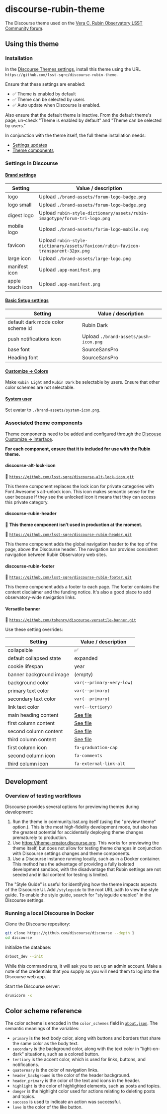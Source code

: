 # discourse-rubin-theme

The Discourse theme used on the [Vera C. Rubin Observatory LSST Community forum](https://community.lsst.org).

## Using this theme

### Installation

In the [Discourse Themes settings](https://community.lsst.org/admin/customize/themes), install this theme using the URL `https://github.com/lsst-sqre/discourse-rubin-theme`.

Ensure that these settings are enabled:

- :white_check_mark: Theme is enabled by default
- :white_check_mark: Theme can be selected by users
- :white_check_mark: Auto update when Discourse is enabled.

Also ensure that the default theme is inactive. From the default theme's page, un-check "Theme is enabled by default" and "Theme can be selected by users."

In conjunction with the theme itself, the full theme installation needs:

- [Settings updates](#settings-in-discourse)
- [Theme components](#associated-theme-components)

### Settings in Discourse

#### [Brand settings](https://community.lsst.org/admin/site_settings/category/branding)

| Setting | Value / description |
| --- | --- |
| logo | Upload `./brand-assets/forum-logo-badge.png` |
| logo small | Upload `./brand-assets/forum-logo-badge.png` |
| digest logo | Upload `rubin-style-dictionary/assets/rubin-imagotype/forum-tri-logo.png` |
| mobile logo | Upload `./brand-assets/forim-logo-mobile.svg` |
| favicon | Upload `rubin-style-dictionary/assets/favicon/rubin-favicon-transparent-32px.png` |
| large icon | Upload `./brand-assets/large-logo.png` |
| manifest icon | Upload `.app-manifest.png` |
| apple touch icon | Upload `.app-manifest.png` |

#### [Basic Setup settings](https://community.lsst.org/admin/site_settings/category/basic)

| Setting                           | Value / description                   |
| --------------------------------- | ------------------------------------- |
| default dark mode color scheme id | Rubin Dark                            |
| push notifications icon           | Upload `./brand-assets/push-icon.png` |
| base font                         | SourceSansPro                         |
| Heading font                      | SourceSansPro                         |

#### [Customize → Colors](https://community.lsst.org/admin/customize/colors)

Make `Rubin Light` and `Rubin Dark` be selectable by users. Ensure that other color schemes are not selectable.

#### [System user](https://community.lsst.org/u/system/preferences/account)

Set avatar to `./brand-assets/system-icon.png`.

### Associated theme components

Theme components need to be added and configured through the [Discouse Customize → interface](https://community.lsst.org/admin/customize/themes).

**For each component, ensure that it is included for use with the Rubin theme.**

#### discourse-alt-lock-icon

:link: [`https://github.com/lsst-sqre/discourse-alt-lock-icon.git`](https://github.com/lsst-sqre/discourse-alt-lock-icon)

This theme component replaces the lock icon for private categories with Font Awesome's alt-unlock icon. This icon makes semantic sense for the user because if they see the unlocked icon it means that they can access this private category.

#### discourse-rubin-header

:no_entry_sign: **This theme component isn't used in production at the moment.**

:link: [`https://github.com/lsst-sqre/discourse-rubin-header.git`](https://github.com/lsst-sqre/discourse-rubin-header)

This theme component adds the global navigation header to the top of the page, above the Discourse header. The navigation bar provides consistent navigation between Rubin Observatory web sites.

#### discourse-rubin-footer

:link: [`https://github.com/lsst-sqre/discourse-rubin-footer.git`](https://github.com/lsst-sqre/discourse-rubin-footer)

This theme component adds a footer to each page. The footer contains the content disclaimer and the funding notice. It's also a good place to add observatory-wide navigation links.

#### Versatile banner

:link: [`https://github.com/tshenry/discourse-versatile-banner.git`](https://github.com/tshenry/discourse-versatile-banner.git)

Use these setting overrides:

| Setting | Value / description |
| --- | --- |
| collapsible | :white_check_mark: |
| default collapsed state | expanded |
| cookie lifespan | year |
| banner background image | (empty) |
| background color | `var(--primary-very-low)` |
| primary text color | `var(--primary)` |
| secondary text color | `var(--primary)` |
| link text color | `var(--tertiary)` |
| main heading content | [See file](./configuration/versatile-banner/main-heading-content.html) |
| first column content | [See file](./configuration/versatile-banner/first-column-content.html) |
| second column content | [See file](./configuration/versatile-banner/second-column-content.html) |
| third column content | [See file](./configuration/versatile-banner/third-column-content.html) |
| first column icon | `fa-graduation-cap` |
| second column icon | `fa-comments` |
| third column icon | `fa-external-link-alt` |

## Development

### Overview of testing workflows

Discourse provides several options for previewing themes during development:

1. Run the theme in community.lsst.org itself (using the "preview theme" option.). This is the most high-fidelity development mode, but also has the greatest potential for accidentally deploying theme changes prematurely to production.
2. Use https://theme-creator.discourse.org. This works for previewing the theme itself, but does not allow for testing theme changes in conjunction with Discourse settings changes and theme components.
3. Use a Discourse instance running locally, such as in a Docker container. This method has the advantage of providing a fully isolated development sandbox, with the disadvantage that Rubin settings are not seeded and initial content for testing is limited.

The "Style Guide" is useful for identifying how the theme impacts aspects of the Discourse UI. Add `/styleguide` to the root URL path to view the style guide. To enable the style guide, search for "styleguide enabled" in the Discourse settings.

### Running a local Discourse in Docker

Clone the Discourse repository:

```sh
git clone https://github.com/discourse/discourse --depth 1
cd discourse
```

Initialize the database:

```sh
d/boot_dev --init
```

While this command runs, it will ask you to set up an admin account. Make a note of the credentials that you supply as you will need them to log into the Discourse web app.

Start the Discourse server:

```sh
d/unicorn -x
```

## Color scheme reference

The color scheme is encoded in the `color_schemes` field in [`about.json`](./about.json). The semantic meanings of the variables:

- `primary` is the text body color, along with buttons and borders that share the same color as the body text.
- `secondary` is the background color, along with the text color in "light-on-dark" situations, such as a colored button.
- `tertiary` is the accent color, which is used for links, buttons, and notifications.
- `quaternary` is the color of navigation links.
- `header_background` is the color of the header background.
- `header_primary` is the color of the text and icons in the header.
- `highlight` is the color of highlighted elements, such as posts and topics.
- `danger` is the highlight color used for actions relating to deleting posts and topics.
- `success` is used to indicate an action was successful.
- `love` is the color of the like button.
